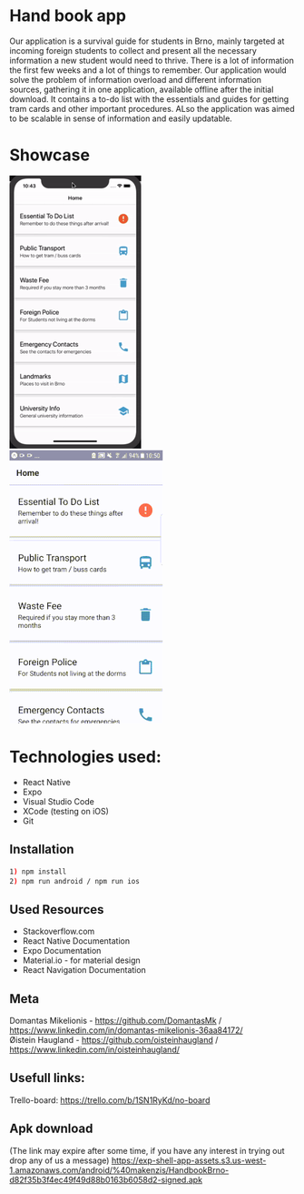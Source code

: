 # Hand book app

Our application is a survival guide for students in Brno, mainly targeted at incoming foreign students to collect and present all the necessary information a new student would need to thrive. There is a lot of information the first few weeks and a lot of things to remember. Our application would solve the problem of information overload and different information sources, gathering it in one application, available offline after the initial download. It contains a to-do list with the essentials and guides for getting tram cards and other important procedures. ALso the application was aimed to be scalable in sense of information and easily updatable.

# Showcase
![](ios_Screencast.gif)
![](android_Screencast.gif)


# Technologies used:

- React Native
- Expo 
- Visual Studio Code 
- XCode (testing on iOS)
- Git


## Installation

```sh
1) npm install 
2) npm run android / npm run ios
```

## Used Resources
- Stackoverflow.com
- React Native Documentation
- Expo Documentation
- Material.io - for material design
- React Navigation Documentation


## Meta

Domantas Mikelionis - https://github.com/DomantasMk / https://www.linkedin.com/in/domantas-mikelionis-36aa84172/  
Øistein Haugland - https://github.com/oisteinhaugland / https://www.linkedin.com/in/oisteinhaugland/


## Usefull links:
Trello-board: https://trello.com/b/1SN1RyKd/no-board

## Apk download
(The link may expire after some time, if you have any interest in trying out drop any of us a message)
https://exp-shell-app-assets.s3.us-west-1.amazonaws.com/android/%40makenzis/HandbookBrno-d82f35b3f4ec49f49d88b0163b6058d2-signed.apk
